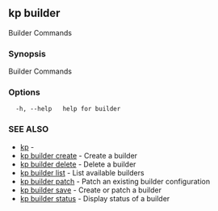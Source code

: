 ## kp builder

Builder Commands

### Synopsis

Builder Commands

### Options

```
  -h, --help   help for builder
```

### SEE ALSO

* [kp](kp.md)	 - 
* [kp builder create](kp_builder_create.md)	 - Create a builder
* [kp builder delete](kp_builder_delete.md)	 - Delete a builder
* [kp builder list](kp_builder_list.md)	 - List available builders
* [kp builder patch](kp_builder_patch.md)	 - Patch an existing builder configuration
* [kp builder save](kp_builder_save.md)	 - Create or patch a builder
* [kp builder status](kp_builder_status.md)	 - Display status of a builder

